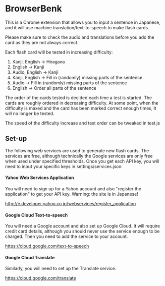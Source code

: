 # BrowserBenk

This is a Chrome extension that allows you to input a sentence in Japanese, and it will use machine translation/text-to-speech to make flash cards.

Please make sure to check the audio and translations before you add the card as they are not always correct.

Each flash card will be tested in increasing difficulty:

1. Kanji, English -> Hiragana
2. English -> Kanji
3. Audio, English -> Kanji
4. Kanji, English -> Fill in (randomly) missing parts of the sentence
5. Audio -> Fill in (randomly) missing parts of the sentence
6. English -> Order all parts of the sentence

The order of the cards tested is decided each time a test is started. The cards are roughly ordered in decreasing difficulty. At some point, when the difficulty is maxed and the card has been marked correct enough times, it will no longer be tested.

The speed of the difficulty increase and test order can be tweaked in test.js

## Set-up

The following web services are used to generate new flash cards. The services are free, although technically the Google services are only free when used under specified thresholds. Once you get each API key, you will need to input your specific keys in settings/services.json

#### Yahoo Web Services Application

You will need to sign up for a Yahoo account and also "register the application" to get your API key. Warning: the site is in Japanese!

http://e.developer.yahoo.co.jp/webservices/register_application

#### Google Cloud Text-to-speech

You will need a Google account and also set up Google Cloud. It will require credit card details, although you should never use the service enough to be charged. Then you need to add the service to your account.

https://cloud.google.com/text-to-speech

#### Google Cloud Translate

Similarly, you will need to set up the Translate service.

https://cloud.google.com/translate
